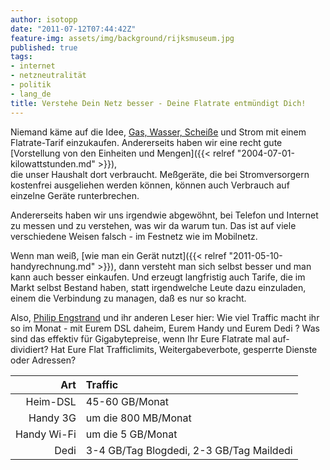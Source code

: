 ```yaml
---
author: isotopp
date: "2011-07-12T07:44:42Z"
feature-img: assets/img/background/rijksmuseum.jpg
published: true
tags:
- internet
- netzneutralität
- politik
- lang_de
title: Verstehe Dein Netz besser - Deine Flatrate entmündigt Dich!
---
```


Niemand käme auf die Idee, 
[Gas, Wasser, Scheiße](http://www.youtube.com/results?search_query=meister+r%C3%B6hrich&aq=0L&oq=meister+r%C3%B6h)
und Strom mit einem Flatrate-Tarif einzukaufen. Andererseits haben wir eine
recht gute 
[Vorstellung von den Einheiten und Mengen]({{< relref "2004-07-01-kilowattstunden.md" >}}),  
die unser Haushalt dort verbraucht. Meßgeräte, die bei Stromversorgern
kostenfrei ausgeliehen werden können, können auch Verbrauch auf einzelne
Geräte runterbrechen.

Andererseits haben wir uns irgendwie abgewöhnt, bei Telefon und Internet zu
messen und zu verstehen, was wir da warum tun. Das ist auf viele
verschiedene Weisen falsch - im Festnetz wie im Mobilnetz.

Wenn man weiß, 
[wie man ein Gerät nutzt]({{< relref "2011-05-10-handyrechnung.md" >}}), dann
versteht man sich selbst besser und man kann auch besser einkaufen. Und
erzeugt langfristig auch Tarife, die im Markt selbst Bestand haben, statt
irgendwelche Leute dazu einzuladen, einem die Verbindung zu managen, daß es
nur so kracht.

Also, 
[Philip Engstrand](https://netzpolitik.org/2011/kris-kohntopp-erklart-netzneutralitat/#comment-429198) 
und ihr anderen Leser hier: Wie viel Traffic macht ihr so im Monat - mit
Eurem DSL daheim, Eurem Handy und Eurem Dedi ? Was sind das effektiv für
Gigabytepreise, wenn Ihr Eure Flatrate mal auf-dividiert? Hat Eure Flat
Trafficlimits, Weitergabeverbote, gesperrte Dienste oder Adressen?

|      Art  | Traffic |
|----------:|:--------|
| Heim-DSL  | 45-60 GB/Monat |
| Handy 3G  | um die 800 MB/Monat |
|Handy Wi-Fi | um die 5 GB/Monat |
|      Dedi | 3-4 GB/Tag Blogdedi, 2-3 GB/Tag Maildedi |
